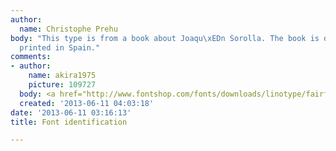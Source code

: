 ```yaml
---
author:
  name: Christophe Prehu
body: "This type is from a book about Joaqu\xEDn Sorolla. The book is designed and
  printed in Spain."
comments:
- author:
    name: akira1975
    picture: 109727
  body: <a href="http://www.fontshop.com/fonts/downloads/linotype/fairfield_std_complete_pack/ot_ps?&fg=000000&bg=ffffff&sample_size=96&sample_text=Sorolla&ft=liga">Fairfield</a>
  created: '2013-06-11 04:03:18'
date: '2013-06-11 03:16:13'
title: Font identification

---
```

